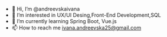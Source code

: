 - 👋 Hi, I’m @andreevskaivana
- 👀 I’m interested in UX/UI Desing,Front-End Development,SQL
- 🌱 I’m currently learning Spring Boot, Vue.js
- 📫 How to reach me ivana.andreevska25@gmail.com

<!---
andreevskaivana/andreevskaivana is a ✨ special ✨ repository because its `README.md` (this file) appears on your GitHub profile.
You can click the Preview link to take a look at your changes.
--->
